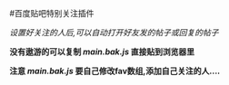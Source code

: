 #百度贴吧特别关注插件

*设置好关注的人后,可以自动打开好友发的帖子或回复的帖子*

**没有遨游的可以复制 *main.bak.js* 直接贴到浏览器里**

**注意 *main.bak.js* 要自己修改fav数组,添加自己关注的人....**